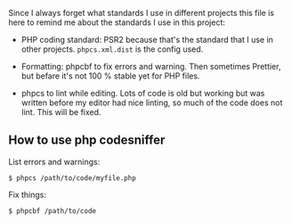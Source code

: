 Since I always forget what standards I use in different projects this file is here to remind me about the standards I use in this project:

- PHP coding standard: PSR2 because that's the standard that I use in other projects.
  `phpcs.xml.dist` is the config used.

- Formatting:
  phpcbf to fix errors and warning.
  Then sometimes Prettier, but befare it's not 100 % stable yet for PHP files.

- phpcs to lint while editing. Lots of code is old but working but was written
  before my editor had nice linting, so much of the code does not lint. This will be fixed.

## How to use php codesniffer

List errors and warnings:

    $ phpcs /path/to/code/myfile.php

Fix things:

    $ phpcbf /path/to/code
